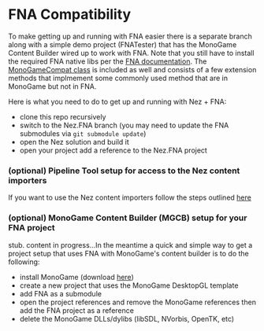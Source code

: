 FNA Compatibility
==========
To make getting up and running with FNA easier there is a separate branch along with a simple demo project (FNATester) that has the MonoGame Content Builder wired up to work with FNA. Note that you still have to install the required FNA native libs per the [FNA documentation](https://github.com/FNA-XNA/FNA/wiki/1:-Download-and-Update-FNA). The [MonoGameCompat class](https://github.com/prime31/Nez/blob/62bbcca5e346413cacc2c3f9e765e11ead568de5/Nez-PCL/Utils/MonoGameCompat.cs) is included as well and consists of a few extension methods that implmement some commonly used method that are in MonoGame but not in FNA.

Here is what you need to do to get up and running with Nez + FNA:

- clone this repo recursively
- switch to the Nez.FNA branch (you may need to update the FNA submodules via `git submodule update`)
- open the Nez solution and build it
- open your project add a reference to the Nez.FNA project


### (optional) Pipeline Tool setup for access to the Nez content importers
If you want to use the Nez content importers follow the steps outlined [here](https://github.com/prime31/Nez/blob/master/README.md#optional-pipeline-tool-setup-for-access-to-the-nez-pipeline-importers)



### (optional) MonoGame Content Builder (MGCB) setup for your FNA project

stub. content in progress...In the meantime a quick and simple way to get a project setup that uses FNA with MonoGame's content builder is to do the following:

- install MonoGame (download [here](http://www.monogame.net/downloads/))
- create a new project that uses the MonoGame DesktopGL template
- add FNA as a submodule
- open the project references and remove the MonoGame references then add the FNA project as a reference
- delete the MonoGame DLLs/dylibs (libSDL, NVorbis, OpenTK, etc)
